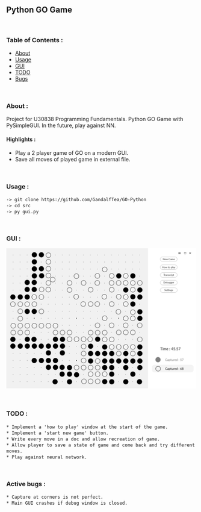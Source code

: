 ## Python GO Game

&nbsp;

### Table of Contents :
   * [About](#about)
   * [Usage](#usage)
   * [GUI](#gui)
   * [TODO](#TODO)
   * [Bugs](#bugs)

&nbsp;

### About : <a name="about"></a>
Project for U30838 Programming Fundamentals. Python GO Game with PySimpleGUI. In the future, play against NN.

#### Highlights :
 * Play a 2 player game of GO on a modern GUI.
 * Save all moves of played game in external file.

&nbsp;

### Usage : <a name="usage"></a>
	-> git clone https://github.com/GandalfTea/GO-Python
	-> cd src
	-> py gui.py

&nbsp;

### GUI : <a name="gui"></a>
![alt text](https://github.com/GandalfTea/GO-Python/blob/main/GUIPrototype.png)

&nbsp;

### TODO : <a name="TODO"></a>
	* Implement a 'how to play' window at the start of the game.
	* Implement a 'start new game' button.
	* Write every move in a doc and allow recreation of game.
	* Allow player to save a state of game and come back and try different moves.
	* Play against neural network.

&nbsp;

### Active bugs : <a name="bugs"></a>
	* Capture at corners is not perfect.
	* Main GUI crashes if debug window is closed.
